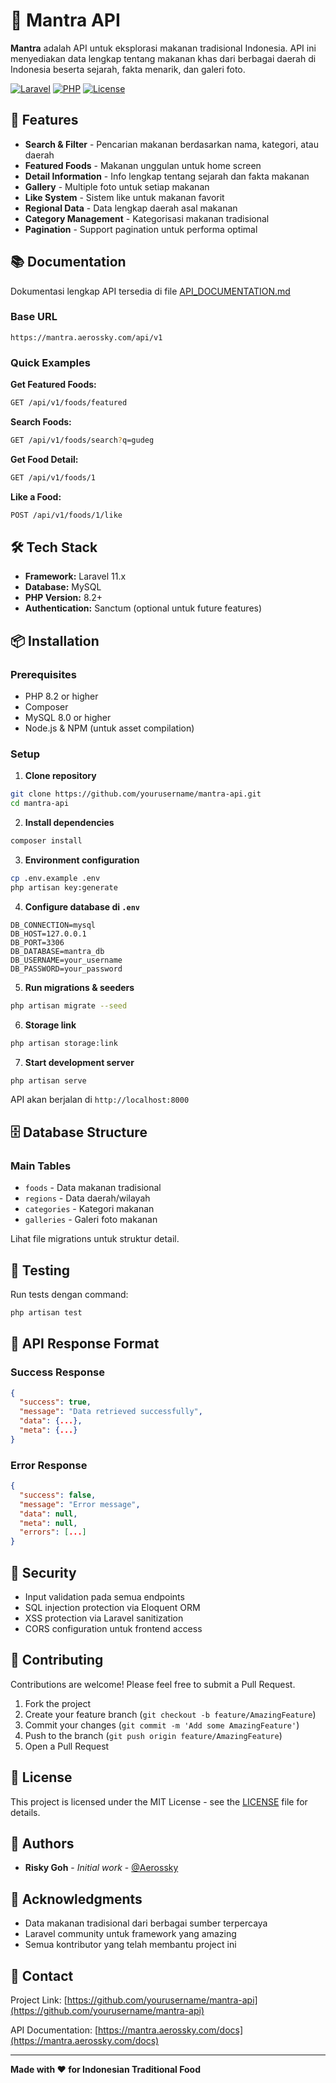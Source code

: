 # 🍜 Mantra API

**Mantra** adalah API untuk eksplorasi makanan tradisional Indonesia. API ini menyediakan data lengkap tentang makanan khas dari berbagai daerah di Indonesia beserta sejarah, fakta menarik, dan galeri foto.

[![Laravel](https://img.shields.io/badge/Laravel-11.x-FF2D20?style=flat&logo=laravel)](https://laravel.com)
[![PHP](https://img.shields.io/badge/PHP-8.2+-777BB4?style=flat&logo=php)](https://php.net)
[![License](https://img.shields.io/badge/License-MIT-green.svg)](LICENSE)

## 🚀 Features

- **Search & Filter** - Pencarian makanan berdasarkan nama, kategori, atau daerah
- **Featured Foods** - Makanan unggulan untuk home screen
- **Detail Information** - Info lengkap tentang sejarah dan fakta makanan
- **Gallery** - Multiple foto untuk setiap makanan
- **Like System** - Sistem like untuk makanan favorit
- **Regional Data** - Data lengkap daerah asal makanan
- **Category Management** - Kategorisasi makanan tradisional
- **Pagination** - Support pagination untuk performa optimal

## 📚 Documentation

Dokumentasi lengkap API tersedia di file [API_DOCUMENTATION.md](API_DOCUMENTATION.md)

### Base URL
```
https://mantra.aerossky.com/api/v1
```

### Quick Examples

**Get Featured Foods:**
```bash
GET /api/v1/foods/featured
```

**Search Foods:**
```bash
GET /api/v1/foods/search?q=gudeg
```

**Get Food Detail:**
```bash
GET /api/v1/foods/1
```

**Like a Food:**
```bash
POST /api/v1/foods/1/like
```

## 🛠️ Tech Stack

- **Framework:** Laravel 11.x
- **Database:** MySQL
- **PHP Version:** 8.2+
- **Authentication:** Sanctum (optional untuk future features)

## 📦 Installation

### Prerequisites
- PHP 8.2 or higher
- Composer
- MySQL 8.0 or higher
- Node.js & NPM (untuk asset compilation)

### Setup

1. **Clone repository**
```bash
git clone https://github.com/yourusername/mantra-api.git
cd mantra-api
```

2. **Install dependencies**
```bash
composer install
```

3. **Environment configuration**
```bash
cp .env.example .env
php artisan key:generate
```

4. **Configure database di `.env`**
```env
DB_CONNECTION=mysql
DB_HOST=127.0.0.1
DB_PORT=3306
DB_DATABASE=mantra_db
DB_USERNAME=your_username
DB_PASSWORD=your_password
```

5. **Run migrations & seeders**
```bash
php artisan migrate --seed
```

6. **Storage link**
```bash
php artisan storage:link
```

7. **Start development server**
```bash
php artisan serve
```

API akan berjalan di `http://localhost:8000`

## 🗄️ Database Structure

### Main Tables
- `foods` - Data makanan tradisional
- `regions` - Data daerah/wilayah
- `categories` - Kategori makanan
- `galleries` - Galeri foto makanan

Lihat file migrations untuk struktur detail.

## 🧪 Testing

Run tests dengan command:
```bash
php artisan test
```

## 📱 API Response Format

### Success Response
```json
{
  "success": true,
  "message": "Data retrieved successfully",
  "data": {...},
  "meta": {...}
}
```

### Error Response
```json
{
  "success": false,
  "message": "Error message",
  "data": null,
  "meta": null,
  "errors": [...]
}
```

## 🔐 Security

- Input validation pada semua endpoints
- SQL injection protection via Eloquent ORM
- XSS protection via Laravel sanitization
- CORS configuration untuk frontend access

## 🤝 Contributing

Contributions are welcome! Please feel free to submit a Pull Request.

1. Fork the project
2. Create your feature branch (`git checkout -b feature/AmazingFeature`)
3. Commit your changes (`git commit -m 'Add some AmazingFeature'`)
4. Push to the branch (`git push origin feature/AmazingFeature`)
5. Open a Pull Request

## 📝 License

This project is licensed under the MIT License - see the [LICENSE](LICENSE) file for details.

## 👥 Authors

- **Risky Goh** - *Initial work* - [@Aerossky](https://github.com/Aerossky)

## 🙏 Acknowledgments

- Data makanan tradisional dari berbagai sumber terpercaya
- Laravel community untuk framework yang amazing
- Semua kontributor yang telah membantu project ini

## 📧 Contact

Project Link: [https://github.com/yourusername/mantra-api](https://github.com/yourusername/mantra-api)

API Documentation: [https://mantra.aerossky.com/docs](https://mantra.aerossky.com/docs)

---

**Made with ❤️ for Indonesian Traditional Food**
